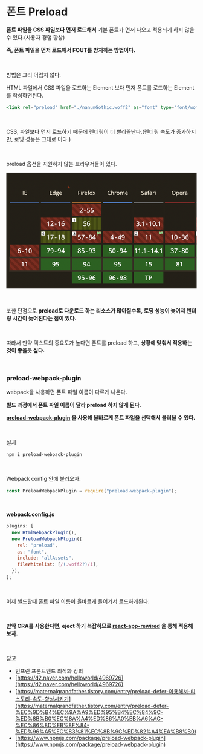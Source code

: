 # 폰트 Preload

**폰트 파일을 CSS 파일보다 먼저 로드해서** 기본 폰트가 먼저 나오고 적용되게 하지 않을 수 있다.(사용자 경험 향상)

**즉, 폰트 파일을 먼저 로드해서 FOUT를 방지하는 방법이다.**

<br>

방법은 그리 어렵지 않다.

HTML 파일에서 CSS 파일을 로드하는 Element 보다 먼저 폰트를 로드하는 Element를 작성하면된다.

```jsx
<link rel="preload" href="./nanumGothic.woff2" as="font" type="font/woff2" crossorigin="anonymous">
```

<br>

CSS, 파일보다 먼저 로드하기 때문에 렌더링이 더 빨리끝난다.(렌더링 속도가 증가하지만, 로딩 성능은 그대로 이다.)

<br>

preload 옵션을 지원하지 않는 브라우저들이 있다.

![폰트 preload](./../Images/폰트%20preload/폰트%20preload-1.png)

<br>

또한 단점으로 **preload로 다운로드 하는 리소스가 많아질수록, 로딩 성능이 늦어져 렌더링 시간이 늦어진다는 점이 있다.**

<br>

따라서 만약 텍스트의 중요도가 높다면 폰트를 preload 하고, **상황에 맞춰서 적용하는것이 좋을듯 싶다.**

<br>

### **preload-webpack-plugin**

webpack을 사용하면 폰트 파일 이름이 다르게 나온다.

**빌드 과정에서 폰트 파일 이름이 달라 preload 하지 않게 된다.**

**[preload-webpack-plugin](https://www.npmjs.com/package/preload-webpack-plugin) 을 사용해 올바르게 폰트 파일을 선택해서 불러올 수 있다.**

<br>

설치

```bash
npm i preload-webpack-plugin
```

<br>

Webpack config 안에 불러오자.

```jsx
const PreloadWebpackPlugin = require("preload-webpack-plugin");
```

<br>

**webpack.config.js**

```jsx
plugins: [
  new HtmlWebpackPlugin(),
  new PreloadWebpackPlugin({
    rel: "preload",
    as: "font",
    include: "allAssets",
    fileWhitelist: [/(.woff2?)/i],
  }),
];
```

<br>

이제 빌드할때 폰트 파일 이름이 올바르게 들어가서 로드하게된다.

<br>

**만약 CRA를 사용한다면, eject 하기 복잡하므로 [react-app-rewired](https://www.npmjs.com/package/react-app-rewired) 을 통해 적용해보자.**

<br>

참고

- 인프런 프론트엔드 최적화 강의
- [https://d2.naver.com/helloworld/4969726](https://d2.naver.com/helloworld/4969726)
- [https://maternalgrandfather.tistory.com/entry/preload-defer-이용해서-티스토리-속도-향상시키기](https://maternalgrandfather.tistory.com/entry/preload-defer-%EC%9D%B4%EC%9A%A9%ED%95%B4%EC%84%9C-%ED%8B%B0%EC%8A%A4%ED%86%A0%EB%A6%AC-%EC%86%8D%EB%8F%84-%ED%96%A5%EC%83%81%EC%8B%9C%ED%82%A4%EA%B8%B0)
- [https://www.npmjs.com/package/preload-webpack-plugin](https://www.npmjs.com/package/preload-webpack-plugin)
